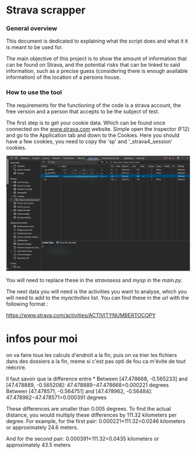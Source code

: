 # Strava scrapper

### General overview
This document is dedicated to explaining what the script does and what it
it is meant to be used for.

The main objective of this project is to show the amount of information 
that can be found on Strava, and the potential risks that can be linked
to said information, such as a precise guess (considering there is enough 
available information) of the location of a persons house.


### How to use the tool
The requirements for the functioning of the code is a strava account, the free version 
and a person that accepts to be the subject of test.


The first step is to get your cookie data. Which can be found once connected
on the www.strava.com website. Simple open the inspector (F12) and 
go to the Application tab and down to the Cookies. Here you should have a few cookies,
you need to copy the 'sp' and '_strava4_session' cookies.


![Screenshot 2025-03-18 204219.png](Screenshot%202025-03-18%20204219.png)

You will need to replace these in the _stravasess_ and _mysp_ in the _main.py_.


The next data you will need is the activities you want to analyse, which you
will need to add to the _myactivities_ list. You can find these in the url with the following
format :

https://www.strava.com/activities/ACTIVITYNUMBERTOCOPY



# infos pour moi

on va faire tous les calculs d'endroit a la fin, puis on va trier les 
fichiers dans des dossiers a la fin, meme si c'est pas opti de fou ca m'évite de tout réécrire.


Il faut savoir que la difference entre *
    Between [47.478668, -0.565233] and [47.478889, -0.565208]: 47.478889−47.478668=0.000221 degrees
    Between [47.478571, -0.564751] and [47.478962, -0.56484]: 47.478962−47.478571=0.000391 degrees

These differences are smaller than 0.005 degrees. To find the actual distance, you would multiply these differences by 111.32 kilometers per degree. For example, for the first pair:
0.000221×111.32=0.0246 kilometers or approximately 24.6 meters.

And for the second pair:
0.000391×111.32=0.0435 kilometers or approximately 43.5 meters